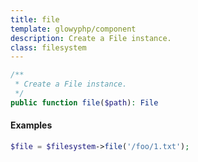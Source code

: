 ```yaml
---
title: file
template: glowyphp/component
description: Create a File instance.
class: filesystem
---
```


```php
/**
 * Create a File instance.
 */
public function file($path): File
```

#### Examples

```php
$file = $filesystem->file('/foo/1.txt');
```
